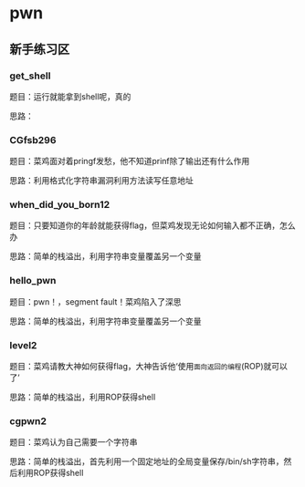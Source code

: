 # pwn
## 新手练习区
### get_shell
题目：运行就能拿到shell呢，真的

思路：

### CGfsb296
题目：菜鸡面对着pringf发愁，他不知道prinf除了输出还有什么作用

思路：利用格式化字符串漏洞利用方法读写任意地址

### when_did_you_born12
题目：只要知道你的年龄就能获得flag，但菜鸡发现无论如何输入都不正确，怎么办

思路：简单的栈溢出，利用字符串变量覆盖另一个变量

### hello_pwn
题目：pwn！，segment fault！菜鸡陷入了深思

思路：简单的栈溢出，利用字符串变量覆盖另一个变量

### level2
题目：菜鸡请教大神如何获得flag，大神告诉他‘使用`面向返回的编程`(ROP)就可以了’

思路：简单的栈溢出，利用ROP获得shell

### cgpwn2
题目：菜鸡认为自己需要一个字符串

思路：简单的栈溢出，首先利用一个固定地址的全局变量保存/bin/sh字符串，然后利用ROP获得shell
